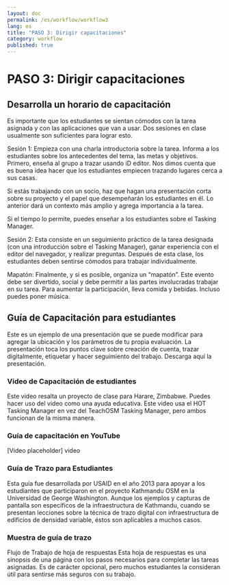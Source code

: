 ```yaml
---
layout: doc
permalink: /es/workflow/workflow3
lang: es
title: "PASO 3: Dirigir capacitaciones"
category: workflow
published: true
---
```


# PASO 3: Dirigir capacitaciones

## Desarrolla un horario de capacitación 

Es importante que los estudiantes se sientan cómodos con la tarea asignada y con las aplicaciones que van a usar. Dos sesiones en clase usualmente son suficientes para lograr esto. 

Sesión 1: Empieza con una charla introductoria sobre la tarea. Informa a los estudiantes sobre los antecedentes del tema, las metas y objetivos. Primero, enseña al grupo a trazar usando iD editor. Nos dimos cuenta que es buena idea hacer que los estudiantes empiecen trazando lugares cerca a sus casas. 

Si estás trabajando con un socio, haz que hagan una presentación corta sobre su proyecto y el papel que desempeñarán los estudiantes en él. Lo anterior dará un contexto más amplio y agrega importancia a la tarea. 

Si el tiempo lo permite, puedes enseñar a los estudiantes sobre el Tasking Manager.

Sesión 2: Esta consiste en un seguimiento práctico de la tarea designada (con una introducción sobre el Tasking Manager), ganar experiencia con el editor del navegador, y realizar preguntas. Después de esta clase, los estudiantes deben sentirse cómodos para trabajar individualmente.

Mapatón: Finalmente, y si es posible, organiza un “mapatón”. Este evento debe ser divertido, social y debe permitir a las partes involucradas trabajar en su tarea. Para aumentar la participación, lleva comida y bebidas. Incluso puedes poner música.

## Guía de Capacitación para estudiantes
Este es un ejemplo de una presentación que se puede modificar para agregar la ubicación y los parámetros de tu propia evaluación. La presentación toca los puntos clave sobre creación de cuenta, trazar digitalmente, etiquetar y hacer seguimiento del trabajo. Descarga aquí la presentación.

### Video de Capacitación  de estudiantes
Este video resalta un proyecto de clase para Harare, Zimbabwe. Puedes hacer uso del video como una ayuda educativa. Este video usa el HOT Tasking Manager en vez del TeachOSM Tasking Manager, pero ambos funcionan de la misma manera. 

### Guía de capacitación en YouTube
[Video placeholder] 
video

### Guía de Trazo para Estudiantes  
Esta guía fue desarrollada por USAID en el año 2013 para apoyar a los estudiantes que participaron en el proyecto Kathmandu OSM en la Universidad de George Washington. Aunque los ejemplos y capturas de pantalla son específicos de la infraestructura de Kathmandu, cuando se presentan lecciones sobre la técnica de trazo digital con infraestructura de edificios de densidad variable, éstos son aplicables a muchos casos. 

### Muestra de guía de trazo
Flujo de Trabajo de hoja de respuestas
Esta hoja de respuestas es una sinopsis de una página con los pasos necesarios para completar las tareas asignadas. Es de carácter opcional, pero muchos estudiantes la consideran útil para sentirse más seguros con su trabajo. 
